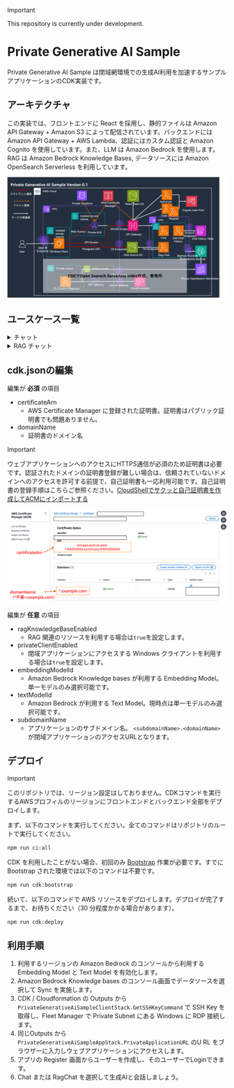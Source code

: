 > [!IMPORTANT]
> This repository is currently under development.

# Private Generative AI Sample 

Private Generative AI Sample は閉域網環境での生成AI利用を加速するサンプルアプリケーションのCDK実装です。

## アーキテクチャ

この実装では、フロントエンドに React を採用し、静的ファイルは Amazon API Gateway + Amazon S3 によって配信されています。バックエンドには Amazon API Gateway + AWS Lambda、認証にはカスタム認証と Amazon Cognito を使用しています。また、LLM は Amazon Bedrock を使用します。RAG は Amazon Bedrock Knowledge Bases, データソースには Amazon OpenSearch Serverless を利用しています。

  <img src="/imgs/arch.png"/>


## ユースケース一覧

<details>
  <summary>チャット</summary>

  大規模言語モデル (LLM) とチャット形式で対話することができます。LLM と直接対話するプラットフォームが存在するおかげで、細かいユースケースや新しいユースケースに迅速に対応することができます。また、プロンプトエンジニアリングの検証用環境としても有効です。

</details>

<details>
   <summary>RAG チャット</summary>

  RAG は LLM が苦手な最新の情報やドメイン知識を外部から伝えることで、本来なら回答できない内容にも答えられるようにする手法です。それと同時に、根拠に基づいた回答のみを許すため、LLM にありがちな「それっぽい間違った情報」を回答させないという効果もあります。例えば、社内ドキュメントを LLM に渡せば、社内の問い合わせ対応が自動化できます。このリポジトリでは Knowledge Base から情報を取得します。

</details>

## cdk.jsonの編集

編集が **必須** の項目

- certificateArn
  - AWS Certificate Manager に登録された証明書。証明書はパブリック証明書でも問題ありません。
- domainName
  - 証明書のドメイン名

> [!IMPORTANT]
> ウェブアプリケーションへのアクセスにHTTPS通信が必須のため証明書は必要です。認証されたドメインの証明書登録が難しい場合は、信頼されていないドメインへのアクセスを許可する前提で、自己証明書も一応利用可能です。自己証明書の登録手順はこちらご参照ください。[CloudShellでサクッと自己証明書を作成してACMにインポートする](https://dev.classmethod.jp/articles/aws-acm-import-cloudshell/)

<img src="/imgs/acm.png"/>

編集が **任意** の項目

- ragKnowledgeBaseEnabled
  - RAG 関連のリソースを利用する場合は`true`を設定します。
- privateClientEnabled
  - 閉域アプリケーションにアクセスする Windows クライアントを利用する場合は`true`を設定します。
- embeddingModelId
  - Amazon Bedrock Knowledge bases が利用する Embedding Model。単一モデルのみ選択可能です。
- textModelId
   - Amazon Bedrock が利用する Text Model。現時点は単一モデルのみ選択可能です。
- subdomainName
  - アプリケーションのサブドメイン名。 `<subdomainName>.<domainName>` が閉域アプリケーションのアクセスURLとなります。
## デプロイ

> [!IMPORTANT]
> このリポジトリでは、リージョン設定はしておりません。CDKコマンドを実行するAWSプロフィルのリージョンにフロントエンドとバックエンド全部をデプロイします。

まず、以下のコマンドを実行してください。全てのコマンドはリポジトリのルートで実行してください。

```bash
npm run ci:all
```

CDK を利用したことがない場合、初回のみ [Bootstrap](https://docs.aws.amazon.com/ja_jp/cdk/v2/guide/bootstrapping.html) 作業が必要です。すでに Bootstrap された環境では以下のコマンドは不要です。

```bash
npm run cdk:bootstrap
```

続いて、以下のコマンドで AWS リソースをデプロイします。デプロイが完了するまで、お待ちください（30 分程度かかる場合があります）。

```bash
npm run cdk:deploy
```

## 利用手順

1. 利用するリージョンの Amazon Bedrock のコンソールから利用する Embedding Model と Text Model を有効化します。
2. Amazon Bedrock Knowledge bases のコンソール画面でデータソースを選択して Sync を実施します。
3. CDK / Cloudformation の Outputs から `PrivateGenerativeAiSampleClientStack.GetSSHKeyCommand` で SSH Key を取得し、Fleet Manager で Private Subnet にある Windows に RDP 接続します。
4. 同じOutputs から `PrivateGenerativeAiSampleAppStack.PrivateApplicationURL` のU RL をブラウザーに入力しウェブアプリケーションにアクセスします。
5. アプリの Register 画面からユーザーを作成し、そのユーザーでLoginできます。
6. Chat または RagChat を選択して生成AIと会話しましょう。


